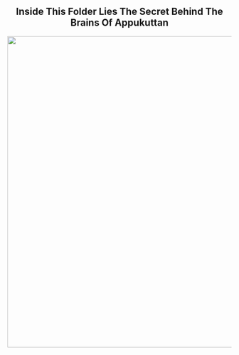 <div align="center">

## Inside This Folder Lies The Secret Behind The Brains Of Appukuttan  
<img src="https://images.app.goo.gl/ZkJ6nBgtnxZs3bGv9" width="700px">

</div>
